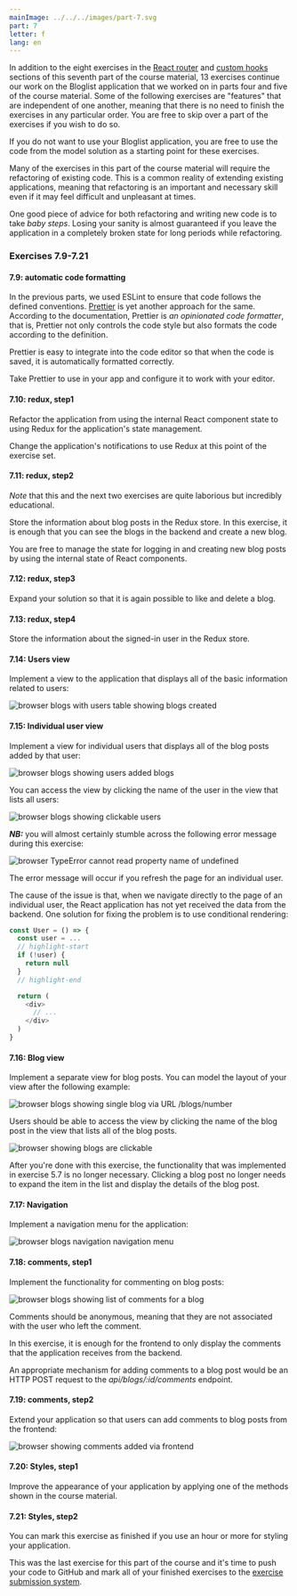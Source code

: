 ```yaml
---
mainImage: ../../../images/part-7.svg
part: 7
letter: f
lang: en
---
```


<div class="content">

In addition to the eight exercises in the [React router](/en/part7/react_router) and [custom hooks](en/part7/custom_hooks) sections of this seventh part of the course material, 13 exercises continue our work on the Bloglist application that we worked on in parts four and five of the course material. Some of the following exercises are "features" that are independent of one another, meaning that there is no need to finish the exercises in any particular order. You are free to skip over a part of the exercises if you wish to do so.

If you do not want to use your Bloglist application, you are free to use the code from the model solution as a starting point for these exercises.

Many of the exercises in this part of the course material will require the refactoring of existing code. This is a common reality of extending existing applications, meaning that refactoring is an important and necessary skill even if it may feel difficult and unpleasant at times.

One good piece of advice for both refactoring and writing new code is to take <i>baby steps</i>. Losing your sanity is almost guaranteed if you leave the application in a completely broken state for long periods while refactoring.

</div>

<div class="tasks">

### Exercises 7.9-7.21

#### 7.9: automatic code formatting

In the previous parts, we used ESLint to ensure that code follows the defined conventions.  [Prettier](https://prettier.io/) is yet another approach for the same. According to the documentation, Prettier is <i>an opinionated code formatter</i>, that is, Prettier not only controls the code style but also formats the code according to the definition.

Prettier is easy to integrate into the code editor so that when the code is saved, it is automatically formatted correctly.

Take Prettier to use in your app and configure it to work with your editor.

#### 7.10: redux, step1

Refactor the application from using the internal React component state to using Redux for the application's state management.

Change the application's notifications to use Redux at this point of the exercise set.

#### 7.11: redux, step2

<i>Note</i> that this and the next two exercises are quite laborious but incredibly educational.

Store the information about blog posts in the Redux store. In this exercise, it is enough that you can see the blogs in the backend and create a new blog.

You are free to manage the state for logging in and creating new blog posts by using the internal state of React components.

#### 7.12: redux, step3

Expand your solution so that it is again possible to like and delete a blog.

#### 7.13: redux, step4

Store the information about the signed-in user in the Redux store.

#### 7.14: Users view

Implement a view to the application that displays all of the basic information related to users:

![browser blogs with users table showing blogs created](../../images/7/41.png)

#### 7.15: Individual user view

Implement a view for individual users that displays all of the blog posts added by that user:

![browser blogs showing users added blogs](../../images/7/44.png)

You can access the view by clicking the name of the user in the view that lists all users:

![browser blogs showing clickable users](../../images/7/43.png)

<i>**NB:**</i> you will almost certainly stumble across the following error message during this exercise:

![browser TypeError cannot read property name of undefined](../../images/7/42ea.png)

The error message will occur if you refresh the page for an individual user.

The cause of the issue is that, when we navigate directly to the page of an individual user, the React application has not yet received the data from the backend. One solution for fixing the problem is to use conditional rendering:

```js
const User = () => {
  const user = ...
  // highlight-start
  if (!user) {
    return null
  }
  // highlight-end

  return (
    <div>
      // ...
    </div>
  )
}
```

#### 7.16: Blog view

Implement a separate view for blog posts. You can model the layout of your view after the following example:

![browser blogs showing single blog via URL /blogs/number](../../images/7/45.png)

Users should be able to access the view by clicking the name of the blog post in the view that lists all of the blog posts.

![browser showing blogs are clickable](../../images/7/46.png)

After you're done with this exercise, the functionality that was implemented in exercise 5.7 is no longer necessary. Clicking a blog post no longer needs to expand the item in the list and display the details of the blog post.

#### 7.17: Navigation

Implement a navigation menu for the application:

![browser blogs navigation navigation menu](../../images/7/47.png)

#### 7.18: comments, step1

Implement the functionality for commenting on blog posts:

![browser blogs showing list of comments for a blog](../../images/7/48.png)

Comments should be anonymous, meaning that they are not associated with the user who left the comment.

In this exercise, it is enough for the frontend to only display the comments that the application receives from the backend.

An appropriate mechanism for adding comments to a blog post would be an HTTP POST request to the <i>api/blogs/:id/comments</i> endpoint.

#### 7.19: comments, step2

Extend your application so that users can add comments to blog posts from the frontend:

![browser showing comments added via frontend](../../images/7/49.png)

#### 7.20: Styles, step1

Improve the appearance of your application by applying one of the methods shown in the course material.

#### 7.21: Styles, step2

You can mark this exercise as finished if you use an hour or more for styling your application.

This was the last exercise for this part of the course and it's time to push your code to GitHub and mark all of your finished exercises to the [exercise submission system](https://studies.cs.helsinki.fi/stats/courses/fullstackopen).

</div>
